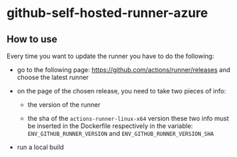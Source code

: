 # github-self-hosted-runner-azure

## How to use

Every time you want to update the runner you have to do the following:

* go to the following page: <https://github.com/actions/runner/releases> and choose the latest runner
* on the page of the chosen release, you need to take two pieces of info:

  * the version of the runner

  * the sha of the `actions-runner-linux-x64` version these two info must be inserted in the Dockerfile respectively in the variable: `ENV_GITHUB_RUNNER_VERSION` and `ENV_GITHUB_RUNNER_VERSION_SHA`

* run a local build

